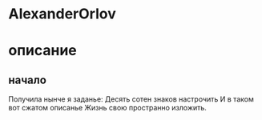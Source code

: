 # AlexanderOrlov
# описание
## начало 
Получила нынче я заданье: 
Десять сотен знаков настрочить 
И в таком вот сжатом описанье 
Жизнь свою пространно изложить. 
